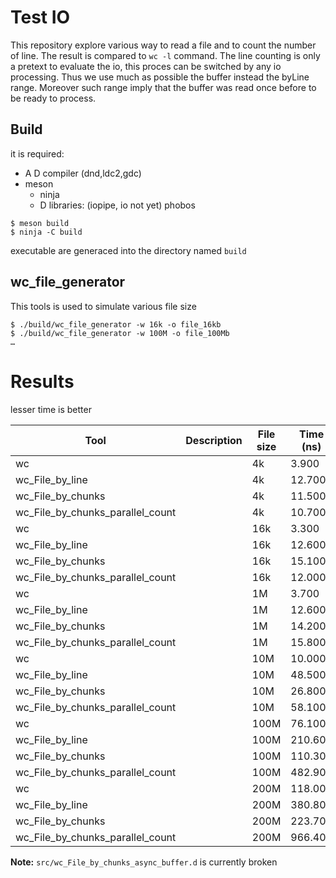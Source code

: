 # Test IO
This repository explore various way to read a file and to count the number of line.
The result is compared to `wc -l` command. 
The line counting is only a pretext to evaluate the io, this proces can be switched by any io processing.
Thus we use much as possible the buffer instead the byLine range. Moreover such range imply that the
buffer was read once before to be ready to process.

## Build
it is required:
  - A D compiler (dnd,ldc2,gdc)
  - meson
	- ninja
	- D libraries: (iopipe, io  not yet)  phobos

```
$ meson build
$ ninja -C build
```

executable are generaced into the directory named `build`

## wc_file_generator
This tools is used to simulate various file size

```
$ ./build/wc_file_generator -w 16k -o file_16kb
$ ./build/wc_file_generator -w 100M -o file_100Mb
…
```

# Results

lesser time is better

| Tool                                   | Description | File size | Time (ns) | nb Thread | nb PageSize |
| -------------------------------------- | ----------- | --------- | --------- | --------- | ----------- |
| wc                                     |             | 4k        | 3.900     |     1     |     N/A     |
| wc_File_by_line                        |             | 4k        | 12.700    |     1     |      1      |
| wc_File_by_chunks                      |             | 4k        | 11.500    |     1     |      1      |
| wc_File_by_chunks_parallel_count       |             | 4k        | 10.700    |     4     |      1      |
| wc                                     |             | 16k       | 3.300     |     1     |     N/A     |
| wc_File_by_line                        |             | 16k       | 12.600    |     1     |      1      |
| wc_File_by_chunks                      |             | 16k       | 15.100    |     1     |      1      |
| wc_File_by_chunks_parallel_count       |             | 16k       | 12.000    |     4     |      1      |
| wc                                     |             | 1M        | 3.700     |     1     |     N/A     |
| wc_File_by_line                        |             | 1M        | 12.600    |     1     |      1      |
| wc_File_by_chunks                      |             | 1M        | 14.200    |     1     |      1      |
| wc_File_by_chunks_parallel_count       |             | 1M        | 15.800    |     4     |      1      |
| wc                                     |             | 10M       | 10.000    |     1     |     N/A     | 
| wc_File_by_line                        |             | 10M       | 48.500    |     1     |      1      |
| wc_File_by_chunks                      |             | 10M       | 26.800    |     1     |      1      |
| wc_File_by_chunks_parallel_count       |             | 10M       | 58.100    |     4     |      1      |
| wc                                     |             | 100M      | 76.100    |     1     |     N/A     |
| wc_File_by_line                        |             | 100M      | 210.600   |     1     |      1      |
| wc_File_by_chunks                      |             | 100M      | 110.300   |     1     |      1      |
| wc_File_by_chunks_parallel_count       |             | 100M      | 482.900   |     4     |      1      |
| wc                                     |             | 200M      | 118.000   |     1     |     N/A     |
| wc_File_by_line                        |             | 200M      | 380.800   |     1     |      1      |
| wc_File_by_chunks                      |             | 200M      | 223.700   |     1     |      1      |
| wc_File_by_chunks_parallel_count       |             | 200M      | 966.400   |     3     |      1      |


**Note:** `src/wc_File_by_chunks_async_buffer.d` is currently broken
